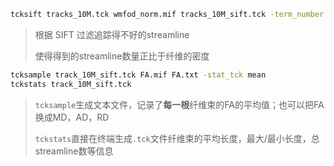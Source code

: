 ```bash
tcksift tracks_10M.tck wmfod_norm.mif tracks_10M_sift.tck -term_number 1000000
```

> 根据 SIFT 过滤追踪得不好的streamline
>
> 使得得到的streamline数量正比于纤维的密度

```bash
tcksample track_10M_sift.tck FA.mif FA.txt -stat_tck mean
tckstats track_10M_sift.tck
```

> `tcksample`生成文本文件，记录了**每一根**纤维束的FA的平均值；也可以把FA换成MD，AD，RD
>
> `tckstats`直接在终端生成`.tck`文件纤维束的平均长度，最大/最小长度，总streamline数等信息